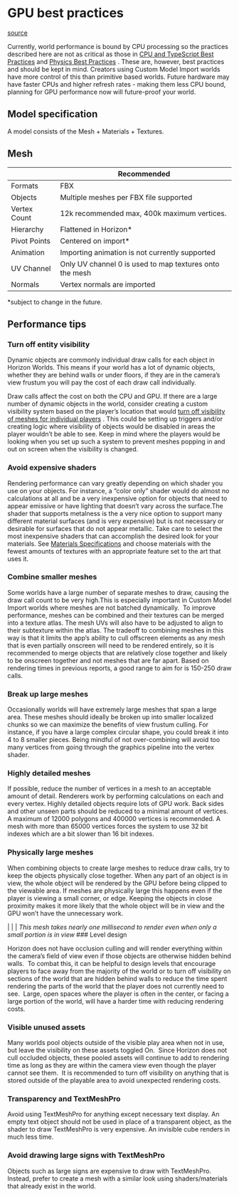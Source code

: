 # GPU best practices

[source](https://developers.meta.com/horizon-worlds/learn/documentation/performance-best-practices-and-tooling/performance-best-practices/gpu-best-practices)

Currently, world performance is bound by CPU processing so the practices described here are not as critical as those in [CPU and TypeScript Best Practices](/horizon-worlds/learn/documentation/performance-best-practices-and-tooling/performance-best-practices/cpu-and-typescript-optimization-best-practices/) and [Physics Best Practices](/horizon-worlds/learn/documentation/performance-best-practices-and-tooling/performance-best-practices/physics-best-practices/) . These are, however, best practices and should be kept in mind. Creators using Custom Model Import worlds have more control of this than primitive based worlds. Future hardware may have faster CPUs and higher refresh rates - making them less CPU bound, planning for GPU performance now will future-proof your world.

## Model specification

A model consists of the Mesh + Materials + Textures.

## Mesh

|  | Recommended |
| --- | --- |
| Formats | FBX |
| Objects | Multiple meshes per FBX file supported |
| Vertex Count | 12k recommended max, 400k maximum vertices. |
| Hierarchy | Flattened in Horizon* |
| Pivot Points | Centered on import* |
| Animation | Importing animation is not currently supported |
| UV Channel | Only UV channel 0 is used to map textures onto the mesh |
| Normals | Vertex normals are imported |

*subject to change in the future.

## Performance tips

### Turn off entity visibility

Dynamic objects are commonly individual draw calls for each object in Horizon Worlds. This means if your world has a lot of dynamic objects, whether they are behind walls or under floors, if they are in the camera’s view frustum you will pay the cost of each draw call individually.

Draw calls affect the cost on both the CPU and GPU. If there are a large number of dynamic objects in the world, consider creating a custom visibility system based on the player’s location that would [turn off visibility of meshes for individual players](/horizon-worlds/learn/documentation/typescript/api-references-and-examples/entity-visibility) . This could be setting up triggers and/or creating logic where visibility of objects would be disabled in areas the player wouldn’t be able to see. Keep in mind where the players would be looking when you set up such a system to prevent meshes popping in and out on screen when the visibility is changed.

### Avoid expensive shaders

Rendering performance can vary greatly depending on which shader you use on your objects. For instance, a “color only” shader would do almost no calculations at all and be a very inexpensive option for objects that need to appear emissive or have lighting that doesn’t vary across the surface.The shader that supports metalness is the a very nice option to support many different material surfaces (and is very expensive) but is not necessary or desirable for surfaces that do not appear metallic. Take care to select the most inexpensive shaders that can accomplish the desired look for your materials. See [Materials Specifications](/horizon-worlds/learn/documentation/custom-model-import/creating-custom-models-for-horizon-worlds/materials-guidance-and-reference-for-custom-models/) and choose materials with the fewest amounts of textures with an appropriate feature set to the art that uses it.

### Combine smaller meshes

Some worlds have a large number of separate meshes to draw, causing the draw call count to be very high.This is especially important in Custom Model Import worlds where meshes are not batched dynamically.  To improve performance, meshes can be combined and their textures can be merged into a texture atlas. The mesh UVs will also have to be adjusted to align to their subtexture within the atlas. The tradeoff to combining meshes in this way is that it limits the app’s ability to cull offscreen elements as any mesh that is even partially onscreen will need to be rendered entirely, so it is recommended to merge objects that are relatively close together and likely to be onscreen together and not meshes that are far apart. Based on rendering times in previous reports, a good range to aim for is 150-250 draw calls.

### Break up large meshes

Occasionally worlds will have extremely large meshes that span a large area. These meshes should ideally be broken up into smaller localized chunks so we can maximize the benefits of view frustum culling. For instance, if you have a large complex circular shape, you could break it into 4 to 8 smaller pieces. Being mindful of not over-combining will avoid too many vertices from going through the graphics pipeline into the vertex shader.

### Highly detailed meshes

If possible, reduce the number of vertices in a mesh to an acceptable amount of detail. Renderers work by performing calculations on each and every vertex. Highly detailed objects require lots of GPU work. Back sides and other unseen parts should be reduced to a minimal amount of vertices. A maximum of 12000 polygons and 400000 vertices is recommended. A mesh with more than 65000 vertices forces the system to use 32 bit indexes which are a bit slower than 16 bit indexes.

### Physically large meshes

When combining objects to create large meshes to reduce draw calls, try to keep the objects physically close together. When any part of an object is in view, the whole object will be rendered by the GPU before being clipped to the viewable area. If meshes are physically large this happens even if the player is viewing a small corner, or edge. Keeping the objects in close proximity makes it more likely that the whole object will be in view and the GPU won’t have the unnecessary work.

|  |  | *This mesh takes nearly one millisecond to render even when only a small portion is in view* ### Level design

Horizon does not have occlusion culling and will render everything within the camera’s field of view even if those objects are otherwise hidden behind walls.  To combat this, it can be helpful to design levels that encourage players to face away from the majority of the world or to turn off visibility on sections of the world that are hidden behind walls to reduce the time spent rendering the parts of the world that the player does not currently need to see.  Large, open spaces where the player is often in the center, or facing a large portion of the world, will have a harder time with reducing rendering costs.

### Visible unused assets

Many worlds pool objects outside of the visible play area when not in use, but leave the visibility on these assets toggled On.  Since Horizon does not cull occluded objects, these pooled assets will continue to add to rendering time as long as they are within the camera view even though the player cannot see them.  It is recommended to turn off visibility on anything that is stored outside of the playable area to avoid unexpected rendering costs.

### Transparency and TextMeshPro

Avoid using TextMeshPro for anything except necessary text display. An empty text object should not be used in place of a transparent object, as the shader to draw TextMeshPro is very expensive. An invisible cube renders in much less time.

### Avoid drawing large signs with TextMeshPro

Objects such as large signs are expensive to draw with TextMeshPro. Instead, prefer to create a mesh with a similar look using shaders/materials that already exist in the world.

 

 

 

 

 

 

 

 

 

 

 

 

 

 

 

 

 

 

 

 

 

 

 

 

 

 

 

 

 

 

 

 

 

 

 

 

 

 

 

 

 

 

 

 

 

 

 

 

 